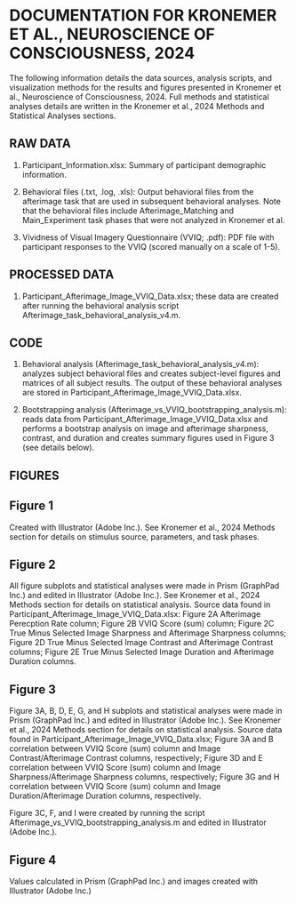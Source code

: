 # DOCUMENTATION FOR KRONEMER ET AL., NEUROSCIENCE OF CONSCIOUSNESS, 2024

The following information details the data sources, analysis scripts, and visualization methods for the results and figures presented in Kronemer et al., Neuroscience of Consciousness, 2024. Full methods and statistical analyses details are written in the Kronemer et al., 2024 Methods and Statistical Analyses sections.

## RAW DATA

1. Participant_Information.xlsx: Summary of participant demographic information.

3. Behavioral files (.txt, .log, .xls): Output behavioral files from the afterimage task that are used in subsequent behavioral analyses. Note that the behavioral files include Afterimage_Matching and Main_Experiment task phases that were not analyzed in Kronemer et al.

4. Vividness of Visual Imagery Questionnaire (VVIQ; .pdf): PDF file with participant responses to the VVIQ (scored manually on a scale of 1-5).

## PROCESSED DATA

1. Participant_Afterimage_Image_VVIQ_Data.xlsx; these data are created after running the behavioral analysis script Afterimage_task_behavioral_analysis_v4.m.

## CODE

1. Behavioral analysis (Afterimage_task_behavioral_analysis_v4.m): analyzes subject behavioral files and creates subject-level figures and matrices of all subject results. The output of these behavioral analyses are stored in Participant_Afterimage_Image_VVIQ_Data.xlsx. 

2. Bootstrapping analysis (Afterimage_vs_VVIQ_bootstrapping_analysis.m): reads data from Participant_Afterimage_Image_VVIQ_Data.xlsx and performs a bootstrap analysis on image and afterimage sharpness, contrast, and duration and creates summary figures used in Figure 3 (see details below).

## FIGURES

## Figure 1
Created with Illustrator (Adobe Inc.). See Kronemer et al., 2024 Methods section for details on stimulus source, parameters, and task phases.

## Figure 2
All figure subplots and statistical analyses were made in Prism (GraphPad Inc.) and edited in Illustrator (Adobe Inc.). See Kronemer et al., 2024 Methods section for details on statistical analysis. Source data found in Participant_Afterimage_Image_VVIQ_Data.xlsx: Figure 2A Afterimage Perecption Rate column; Figure 2B VVIQ Score (sum) column; Figure 2C True Minus Selected Image Sharpness and Afterimage Sharpness columns; Figure 2D True Minus Selected Image Contrast and Afterimage Contrast columns; Figure 2E True Minus Selected Image Duration and Afterimage Duration columns.

## Figure 3
Figure 3A, B, D, E, G, and H subplots and statistical analyses were made in Prism (GraphPad Inc.) and edited in Illustrator (Adobe Inc.). See Kronemer et al., 2024 Methods section for details on statistical analysis. Source data found in Participant_Afterimage_Image_VVIQ_Data.xlsx; Figure 3A and B correlation between VVIQ Score (sum) column and Image Contrast/Afterimage Contrast columns, respectively; Figure 3D and E correlation between VVIQ Score (sum) column and Image Sharpness/Afterimage Sharpness columns, respectively; Figure 3G and H correlation between VVIQ Score (sum) column and Image Duration/Afterimage Duration columns, respectively.

Figure 3C, F, and I were created by running the script Afterimage_vs_VVIQ_bootstrapping_analysis.m and edited in Illustrator (Adobe Inc.).

## Figure 4
Values calculated in Prism (GraphPad Inc.) and images created with Illustrator (Adobe Inc.)
